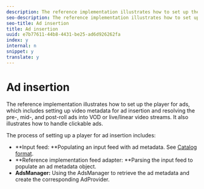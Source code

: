 ```yaml
---
description: The reference implementation illustrates how to set up the player for ads, which includes setting up video metadata for ad insertion and resolving the pre-, mid-, and post-roll ads into VOD or live/linear video streams. It also illustrates how to handle clickable ads.
seo-description: The reference implementation illustrates how to set up the player for ads, which includes setting up video metadata for ad insertion and resolving the pre-, mid-, and post-roll ads into VOD or live/linear video streams. It also illustrates how to handle clickable ads.
seo-title: Ad insertion
title: Ad insertion
uuid: e7b77611-44b8-4431-be25-ad6d926262fa
index: y
internal: n
snippet: y
translate: y
---
```


# Ad insertion

The reference implementation illustrates how to set up the player for ads, which includes setting up video metadata for ad insertion and resolving the pre-, mid-, and post-roll ads into VOD or live/linear video streams. It also illustrates how to handle clickable ads.

The process of setting up a player for ad insertion includes: 

* **Input feed: **Populating an input feed with ad metadata. See [Catalog format](c_psdk_ref-catalog-format.md).
* **Reference implementation feed adapter: **Parsing the input feed to populate an ad metadata object.
* **AdsManager:** Using the AdsManager to retrieve the ad metadata and create the corresponding AdProvider.


